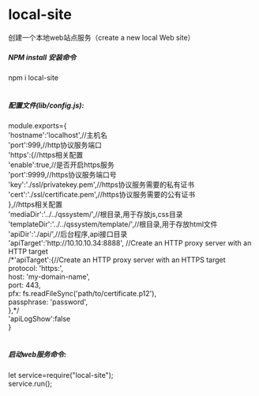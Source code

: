 # local-site<br>
创建一个本地web站点服务（create a new local Web site）
##### NPM install 安装命令
npm i local-site<br><br>
##### 配置文件(lib/config.js):
module.exports={<br>
  'hostname':'localhost',//主机名<br>
    'port':999,//http协议服务端口<br>
    'https':{//https相关配置<br>
      'enable':true,//是否开启https服务<br>
      'port':9999,//https协议服务端口号<br>
      'key':'./ssl/privatekey.pem',//https协议服务需要的私有证书<br>
      'cert':'./ssl/certificate.pem',//https协议服务需要的公有证书<br>
    },//https相关配置<br>
    'mediaDir':'../../qssystem/',//根目录,用于存放js,css目录<br>
    'templateDir':'../../qssystem/template/',//根目录,用于存放html文件<br>
    'apiDir':'./api/',//后台程序,api接口目录<br>
    'apiTarget':'http\:\/\/10.10.10.34:8888'\, //Create an HTTP proxy server with an HTTP target<br>
    /\*'apiTarget':{//Create an HTTP proxy server with an HTTPS target<br>
     protocol: 'https:',<br>
     host: 'my-domain-name',<br>
     port: 443,<br>
     pfx: fs.readFileSync('path/to/certificate.p12'),<br>
     passphrase: 'password',<br>
     },\*/<br>
    'apiLogShow':false<br>
  }<br><br>
##### 启动web服务命令:
let service=require("local-site");<br>
service.run();<br>
